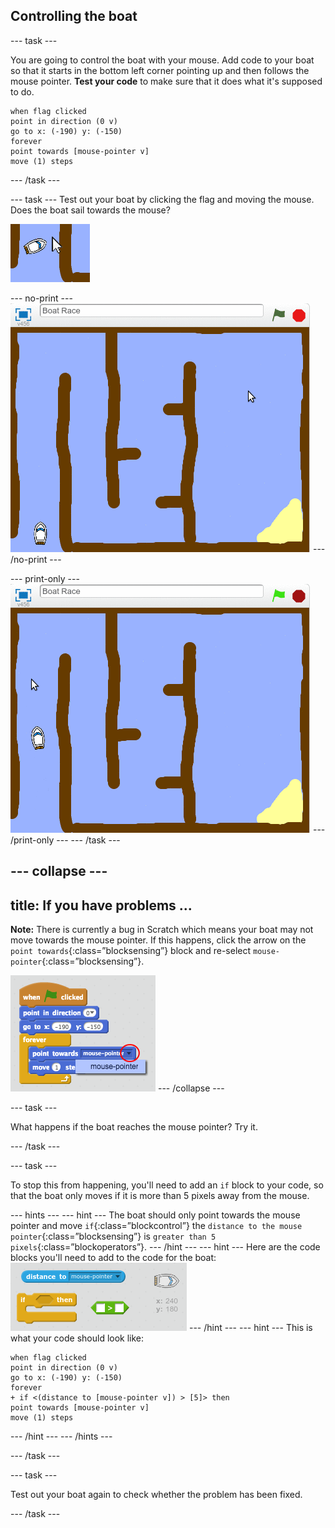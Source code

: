 ## Controlling the boat

--- task ---

You are going to control the boat with your mouse. Add code to your boat so that it starts in the bottom left corner pointing up and then follows the mouse pointer. __Test your code__ to make sure that it does what it's supposed to do.


```blocks
when flag clicked
point in direction (0 v)
go to x: (-190) y: (-150)
forever
point towards [mouse-pointer v]
move (1) steps
```
--- /task ---

--- task ---
Test out your boat by clicking the flag and moving the mouse. Does the boat sail towards the mouse?

 ![screenshot](images/boat-mouse.png)

--- no-print ---
 ![screenshot](images/boat-pointer-test-anim.gif)
--- /no-print ---

--- print-only --- 
 ![screenshot](images/boat-pointer-test-anim.png)
--- /print-only ---
--- /task ---

--- collapse ---
---
title: If you have problems ...
---
__Note:__ There is currently a bug in Scratch which means your boat may not move towards the mouse pointer. If this happens, click the arrow on the `point towards`{:class=”blocksensing”} block and re-select `mouse-pointer`{:class=”blocksensing”}.

![screenshot](images/boat-bug.png)
--- /collapse ---



--- task ---

What happens if the boat reaches the mouse pointer? Try it.

--- /task ---

--- task ---

To stop this from happening, you'll need to add an `if` block to your code, so that the boat only moves if it is more than 5 pixels away from the mouse.

--- hints ---
--- hint ---
The boat should only point towards the mouse pointer and move `if`{:class=”blockcontrol”} the `distance to the mouse pointer`{:class=”blocksensing”} is `greater than 5 pixels`{:class=”blockoperators”}.
--- /hint ---
--- hint ---
Here are the code blocks you'll need to add to the code for the boat:
![screenshot](images/boat-pointer-blocks.png)
--- /hint ---
--- hint ---
This is what your code should look like:

```blocks
when flag clicked
point in direction (0 v)
go to x: (-190) y: (-150)
forever
+ if <(distance to [mouse-pointer v]) > [5]> then
point towards [mouse-pointer v]
move (1) steps
```
--- /hint ---
--- /hints ---

--- /task ---

--- task ---

Test out your boat again to check whether the problem has been fixed.

--- /task ---

